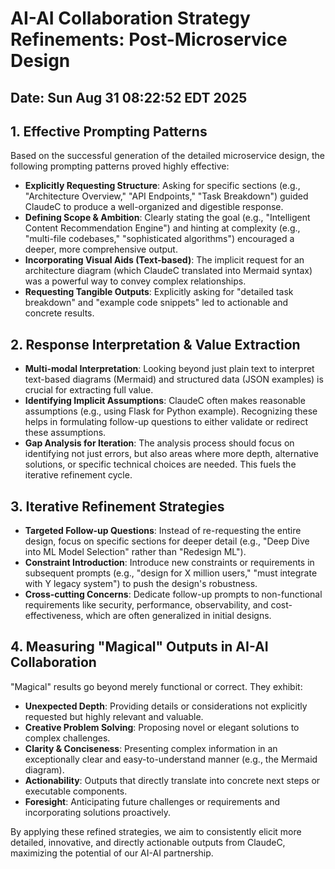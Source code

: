 # AI-AI Collaboration Strategy Refinements: Post-Microservice Design

## Date: Sun Aug 31 08:22:52 EDT 2025

## 1. Effective Prompting Patterns
Based on the successful generation of the detailed microservice design, the following prompting patterns proved highly effective:
- **Explicitly Requesting Structure**: Asking for specific sections (e.g., "Architecture Overview," "API Endpoints," "Task Breakdown") guided ClaudeC to produce a well-organized and digestible response.
- **Defining Scope & Ambition**: Clearly stating the goal (e.g., "Intelligent Content Recommendation Engine") and hinting at complexity (e.g., "multi-file codebases," "sophisticated algorithms") encouraged a deeper, more comprehensive output.
- **Incorporating Visual Aids (Text-based)**: The implicit request for an architecture diagram (which ClaudeC translated into Mermaid syntax) was a powerful way to convey complex relationships.
- **Requesting Tangible Outputs**: Explicitly asking for "detailed task breakdown" and "example code snippets" led to actionable and concrete results.

## 2. Response Interpretation & Value Extraction
- **Multi-modal Interpretation**: Looking beyond just plain text to interpret text-based diagrams (Mermaid) and structured data (JSON examples) is crucial for extracting full value.
- **Identifying Implicit Assumptions**: ClaudeC often makes reasonable assumptions (e.g., using Flask for Python example). Recognizing these helps in formulating follow-up questions to either validate or redirect these assumptions.
- **Gap Analysis for Iteration**: The analysis process should focus on identifying not just errors, but also areas where more depth, alternative solutions, or specific technical choices are needed. This fuels the iterative refinement cycle.

## 3. Iterative Refinement Strategies
- **Targeted Follow-up Questions**: Instead of re-requesting the entire design, focus on specific sections for deeper detail (e.g., "Deep Dive into ML Model Selection" rather than "Redesign ML").
- **Constraint Introduction**: Introduce new constraints or requirements in subsequent prompts (e.g., "design for X million users," "must integrate with Y legacy system") to push the design's robustness.
- **Cross-cutting Concerns**: Dedicate follow-up prompts to non-functional requirements like security, performance, observability, and cost-effectiveness, which are often generalized in initial designs.

## 4. Measuring "Magical" Outputs in AI-AI Collaboration
"Magical" results go beyond merely functional or correct. They exhibit:
- **Unexpected Depth**: Providing details or considerations not explicitly requested but highly relevant and valuable.
- **Creative Problem Solving**: Proposing novel or elegant solutions to complex challenges.
- **Clarity & Conciseness**: Presenting complex information in an exceptionally clear and easy-to-understand manner (e.g., the Mermaid diagram).
- **Actionability**: Outputs that directly translate into concrete next steps or executable components.
- **Foresight**: Anticipating future challenges or requirements and incorporating solutions proactively.

By applying these refined strategies, we aim to consistently elicit more detailed, innovative, and directly actionable outputs from ClaudeC, maximizing the potential of our AI-AI partnership.
